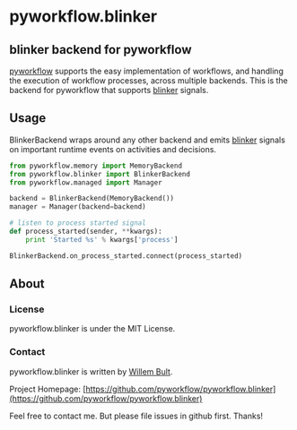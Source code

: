 # pyworkflow.blinker

## blinker backend for pyworkflow

[pyworkflow](http://github.com/pyworkflow/pyworkflow) supports the easy implementation of workflows, and handling the
execution of workflow processes, across multiple backends. This is the
backend for pyworkflow that supports [blinker](http://pythonhosted.org/blinker/) signals.

## Usage

BlinkerBackend wraps around any other backend and emits [blinker](http://pythonhosted.org/blinker/) signals on
important runtime events on activities and decisions.

````python
from pyworkflow.memory import MemoryBackend
from pyworkflow.blinker import BlinkerBackend
from pyworkflow.managed import Manager

backend = BlinkerBackend(MemoryBackend())
manager = Manager(backend=backend)

# listen to process started signal
def process_started(sender, **kwargs):
	print 'Started %s' % kwargs['process']

BlinkerBackend.on_process_started.connect(process_started)
````

## About

### License

pyworkflow.blinker is under the MIT License.

### Contact

pyworkflow.blinker is written by [Willem Bult](https://github.com/willembult).

Project Homepage: [https://github.com/pyworkflow/pyworkflow.blinker](https://github.com/pyworkflow/pyworkflow.blinker)

Feel free to contact me. But please file issues in github first. Thanks!
